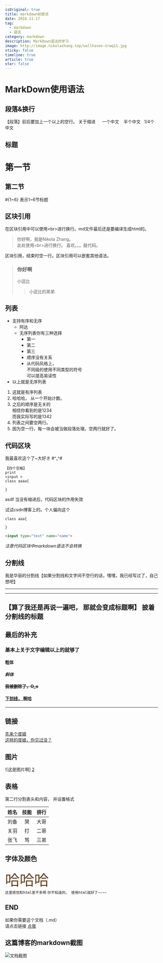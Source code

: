 ```yaml
---
isOriginal: true
title: markdown初尝试
date: 2018-11-17
tag:
  - markdown
  - 语法
category: markdown
description: MarkDown语法的学习
image: http://image.nikolazhang.top/wallhaven-nrwq11.jpg
sticky: false
timeline: true
article: true
star: false
---
```


# MarkDown使用语法

## 段落&换行
【段落】前后要加上一个以上的空行。
关于缩进
&emsp; 一个中文
&ensp; 半个中文
&nbsp; 1/4个中文

<!--more-->

## 标题
第一节
===
第二节
---
#{1~6} 表示1~6节标题

## 区块引用
在区块引用中可以使用<br\>进行换行。md文件最后还是要编译生成html的。
> 你好啊，我是Nikola Zhang。<br>此处使用<br\>进行换行。
喜欢。。。敲代码。

区块引用，结束时空一行。区块引用可以嵌套其他语法。
> ### 你好啊
> 小逗比
>> 小逗比的弟弟

## 列表
* 支持有序和无序
  - 阿达
  - 无序列表你有三种选择
    + 第一
    - 第二
    * 第三
    + 顺序没有关系
    + 从代码风格上，<br>不同级的使用不同类型的符号<br>可以提高易读性
* 以上就是无序列表


1. 这就是有序列表
3. 哈哈哈， 从一个开始计数。
4. 之后的顺序是无关的<br>相信你看到的是1234<br>而我实际写的是1342
2. 列表之间要空两行。
5. 因为空一行，每一块会被当做段落处理。空两行就好了。

## 代码区块
我最喜欢这个了~大好き #^_^#

    【四个空格】
    print
    <input >
    class aaaa{

    }
asdf 当没有缩进后，代码区块的作用失效

试试csdn博客上的。个人偏向这个
```
class aaa{

}
```
```html
<input type="text" name="name">
```
_注意代码区块中markdown语法不会转换_

## 分割线
我是华丽的分割线【如果分割线和文字间不空行的话，嘿嘿，我已经写过了，自己想吧】

*********

--------------

【算了我还是再说一遍吧， 那就会变成标题啊】
披着分割线的标题
-------------


## 最后的补充
### 基本上关于文字编辑以上的就够了
#### **粗体**
#### *斜体*
#### ~~我被删除了，O_o~~
#### <u>下划线， 啊哈</u>

-------------

## 链接
[先来个度娘](http://www.baidu.com "这是title")<br>
[这样的度娘，你见过没？][1]

[1]:http://www.baidu.com "外关联中间至少空一行"

## 图片
![这是图片啊] [2]

[2]: /images/article/01CFFE54.jpg

## 表格
第二行分割表头和内容， 并设置格式

| 姓名 | 技能  | 排行 |
| ---: | :---: | ---: |
| 刘备 |  哭   | 大哥 |
| 关羽 |  打   | 二哥 |
| 张飞 |  骂   | 三弟 |

## 字体及颜色
<font size=28 face="楷体" color=#654321>哈哈哈</font>
<br>`这里感觉和html差不多啊`
`你不知道的， 使用html就好了~~~~`

## END
如果你需要这个文档（.md）<br>请点击链接
[点我][3]

[3]:https://github.com/NikolaZhang/NikolaZhang.github.io/master/source/_posts/welcome-to-my-blog.md

## 这篇博客的markdown截图

![文档截图](/images/article/markdown_doucument.png "markdown文档")